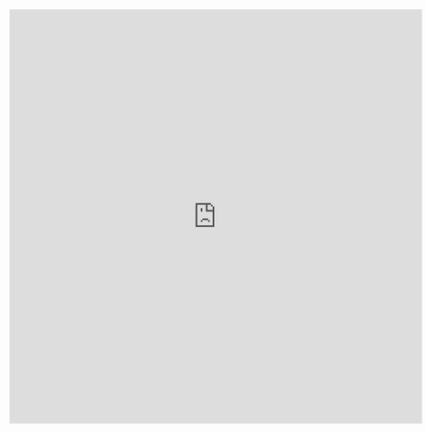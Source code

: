 <html>

<iframe src="https://docs.google.com/a/engineyard.com/spreadsheet/embeddedform?formkey=dDNmbVBrZEE1MF96VU5URjNpNXBCa0E6MQ" width="725" height="727" frameborder="0" marginheight="0" marginwidth="0">Loading...</iframe>